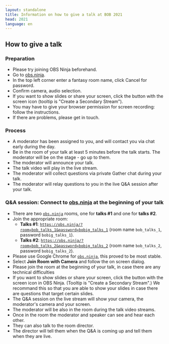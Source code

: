 ```yaml
---
layout: standalone
title: Information on how to give a talk at BOB 2021
head: 2021
language: en
---
```


## How to give a talk

### Preparation

- Please try joining OBS Ninja beforehand.
- Go to [obs.ninja](https://obs.ninja).
- In the top left corner enter a fantasy room name, click Cancel for
  password.
- Confirm camera, audio selection.
- If you want to show slides or share your screen, click the button
  with the screen icon (tooltip is "Create a Secondary Stream").
- You may have to give your browser permission for screen recording:
  follow the instructions.
- If there are problems, please get in touch.

### Process

- A moderator has been assigned to you, and will contact you via chat
  early during the day.
- Be in the room of your talk at least 5 minutes before the talk
  starts.  The moderator will be on the stage - go up to them.
- The moderator will announce your talk.
- The talk video will play in the live stream.
- The moderator will collect questions via private Gather chat during your talk.
- The moderator will relay questions to you in the live Q&A session after your talk.

### Q&A session: Connect to [obs.ninja](https://obs.ninja) at the beginning of your talk

- There are two [`obs.ninja`](https://obs.ninja) rooms, one for **talks #1** and one for **talks #2**.
- Join the appropriate room:
  - **Talks #1**: [`https://obs.ninja/?room=bob_talks_1&password=bobig_talks_1`](https://obs.ninja/?room=bob_talks_1&password=bobig_talks_1)
    (room name ```bob_talks_1```, password ```bobig_talks_1```).
  - **Talks #2**: [`https://obs.ninja/?room=bob_talks_2&password=bobig_talks_2`](https://obs.ninja/?room=bob_talks_2&password=bobig_talks_2)
    (room name ```bob_talks_2```, password ```bobig_talks_2```).
- Please use Google Chrome for [`obs.ninja`](https://obs.ninja), this proved to
  be most stable.
- Select **Join Room with Camera** and follow the on screen dialog.
- Please join the room at the beginning of your talk, in case there are any
  technical difficulties
- If you want to show slides or share your screen, click the button with the
  screen icon in OBS Ninja.  (Tooltip is "Create a Secondary Stream".)  We
  recommand this so that you are able to show your slides in case there are
  questions that target certain slides.
- The Q&A session on the live stream will show your camera, the moderator's
  camera and your screen.
- The moderator will be also in the room during the talk video streams.
- Once in the room the moderator and speaker can see and hear each other.
- They can also talk to the room director.
- The director will tell them when the Q&A is coming up and tell them when they
  are live.
